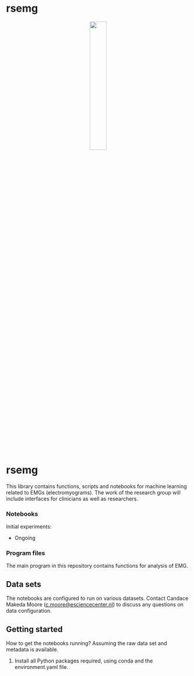 # rsemg

<p align="center">
    <img style="width: 30%; height: 30%" src="https://github.com/NLeSC/">
</p>

#  rsemg


This library contains functions, scripts and notebooks for machine learning related to EMGs (electromyograms). The work of the research group will include interfaces for clinicians as well as researchers.

### Notebooks

Initial experiments:
- Ongoing


### Program files

The main program in this repository contains functions for analysis of EMG.


## Data sets

The notebooks are configured to run on various datasets.
Contact Candace Makeda Moore (c.moore@esciencecenter.nl) to discuss any questions on data configuration. 

## Getting started

How to get the notebooks running? Assuming the raw data set and metadata is available.

1. Install all Python packages required, using conda and the environment.yaml file.
